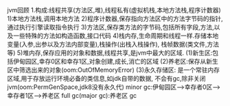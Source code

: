 jvm回顾
1.构成:线程共享(方法区,堆),线程私有(虚拟机栈,本地方法栈,程序计数器)
    1)本地方法栈,调用本地方法
    2)程序计数器,保存指向方法区中的方法字节码的指针,通过执行引擎读取指令执行
    3)方法区,保存类方法的字节码,包括所有字段,方法,以及一些特殊的方法如构造函数,接口代码
    4)栈内存,生命周期和线程一样.存储本地变量(入参,出参以及方法内部变量),栈操作(出栈入栈操作),
    栈帧数据(类文件,方法等)
    5)堆内存,保存应用的对象和数据,线程共享,是jvm中最大的区域.
        (1)新生区:包括伊甸园区,幸存0区和幸存1区,对象创建,成长,消亡的区域
        (2)养老区:保存从新生区中筛选出来的对象(oom:OutOfMemoryError)
        (3)永久存储区:    是一个常驻内存区域,用于存放运行环境必备的类信息,如jdk自带的数据,
            不会有gc,除非关闭jvm(oom:PermGenSpace,jdk8没有永久代)
        minor gc:伊甸园区-->幸存者0区-->幸存者1区-->养老区
        full gc(major gc):养老区 gc
        
        
    
